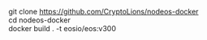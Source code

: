 git clone https://github.com/CryptoLions/nodeos-docker  
cd nodeos-docker  
docker build . -t eosio/eos:v300  

